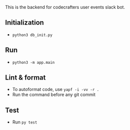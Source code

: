 This is the backend for codecrafters user events slack bot.

## Initialization
- `python3 db_init.py`

## Run
- `python3 -m app.main`

## Lint & format

- To autoformat code, use `yapf -i -vv -r .`
- Run the command before any git commit

## Test

- Run `py test`